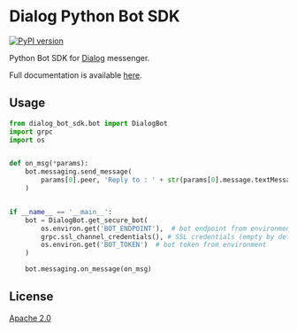 Dialog Python Bot SDK
=================
[![PyPI version](https://badge.fury.io/py/dialog-bot-sdk.png)](https://badge.fury.io/py/dialog-bot-sdk)

Python Bot SDK for [Dialog](https://dlg.im) messenger.

Full documentation is available [here](https://dialogs.github.io/bots-docs/).

Usage
-----

```python
from dialog_bot_sdk.bot import DialogBot
import grpc
import os


def on_msg(*params):
    bot.messaging.send_message(
        params[0].peer, 'Reply to : ' + str(params[0].message.textMessage.text)
    )


if __name__ == '__main__':
    bot = DialogBot.get_secure_bot(
        os.environ.get('BOT_ENDPOINT'),  # bot endpoint from environment
        grpc.ssl_channel_credentials(), # SSL credentials (empty by default!)
        os.environ.get('BOT_TOKEN')  # bot token from environment
    )

    bot.messaging.on_message(on_msg)
```

License
-------
[Apache 2.0](LICENSE)
